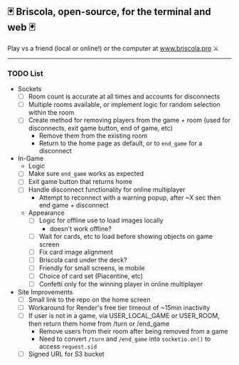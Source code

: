 ## 🃏    Briscola, open-source, for the terminal and web    🃏

Play vs a friend (local or online!) or the computer at www.briscola.pro ⚔️



---



### TODO List
- Sockets
  - [ ] Room count is accurate at all times and accounts for disconnects
  - [ ] Multiple rooms available, or implement logic for random selection within the room
  - [ ] Create method for removing players from the game + room (used for disconnects, exit game button, end of game, etc)
    - Remove them from the existing room
    - Return to the home page as default, or to `end_game` for a disconnect

- In-Game
  - Logic
  - [ ] Make sure `end_game` works as expected
  - [ ] Exit game button that returns home
  - [ ] Handle disconnect functionality for online multiplayer
    - Attempt to reconnect with a warning popup, after ~X sec then end game + disconnect
  - Appearance
    - [ ] Logic for offline use to load images locally
      - doesn't work offline?
    - [ ] Wait for cards, etc to load before showing objects on game screen
    - [ ] Fix card image alignment
    - [ ] Briscola card under the deck?
    - [ ] Friendly for small screens, ie mobile
    - [ ] Choice of card set (Piacentine, etc)
    - [ ] Confetti only for the winning player in online multiplayer

- Site Improvements
  - [ ] Small link to the repo on the home screen
  - [ ] Workaround for Render's free tier timeout of ~15min inactivity
  - [ ] If user is not in a game, via USER_LOCAL_GAME or USER_ROOM, then return them home from /turn or /end_game
    - Remove users from their room after being removed from a game
    - Need to convert `/turn` and `/end_game` into `socketio.on()` to access `request.sid`
  - [ ] Signed URL for S3 bucket
